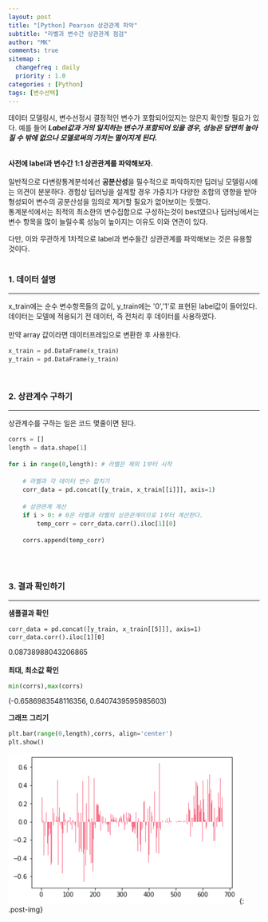 ```yaml
---
layout: post
title: "[Python] Pearson 상관관계 파악"
subtitle: "라벨과 변수간 상관관계 점검"
author: "MK"
comments: true
sitemap :
  changefreq : daily
  priority : 1.0
categories : [Python]
tags: [변수선택]
---
```


데이터 모델링시, 변수선정시 결정적인 변수가 포함되어있지는 않은지 확인할 필요가 있다. 예를 들어 **_Label값과 거의 일치하는 변수가 포함되어 있을 경우, 성능은 당연히 높아질 수 밖에 없으나 모델로써의 가치는 떨어지게 된다._**
<br><br>

**사전에 label과 변수간 1:1 상관관계를 파악해보자.**<br>
<br>
일반적으로 다변량통계분석에선 **공분산성**을 필수적으로 파악하지만 딥러닝 모델링시에는 의견이 분분하다. 경험상 딥러닝을 설계할 경우 가중치가 다양한 조합의 영향을 받아 형성되어 변수의 공분산성을 임의로 제거할 필요가 없어보이는 듯했다. <br>
통계분석에서는 최적의 최소한의 변수집합으로 구성하는것이 best였으나 딥러닝에서는 변수 항목을 많이 늘릴수록 성능이 높아지는 이유도 이와 연관이 있다.<br>

다만, 이와 무관하게 1차적으로 label과 변수들간 상관관계를 파악해보는 것은 유용할 것이다.<br>
<br>

### 1. 데이터 설명
---
x_train에는 순수 변수항목들의 값이, y_train에는 '0','1'로 표현된 label값이 들어있다.
<br>
데이터는 모델에 적용되기 전 데이터, 즉 전처리 후 데이터를 사용하였다.<br>
<br>
만약 array 값이라면 데이터프레임으로 변환한 후 사용한다.

```python
x_train = pd.DataFrame(x_train)
y_train = pd.DataFrame(y_train)
```
<br>

### 2. 상관계수 구하기
---
상관계수를 구하는 일은 코드 몇줄이면 된다.<br>

```python
corrs = []
length = data.shape[1]

for i in range(0,length): # 라벨은 제외 1부터 시작

    # 라벨과 각 데이터 변수 합치기
    corr_data = pd.concat([y_train, x_train[[i]]], axis=1)  

    # 상관관계 계산
    if i > 0: # 0은 라벨과 라벨의 상관관계이므로 1부터 계산한다.
        temp_corr = corr_data.corr().iloc[1][0]

    corrs.append(temp_corr)
```
<br><br>
### 3. 결과 확인하기
---
**샘플결과 확인**
```phthon
corr_data = pd.concat([y_train, x_train[[5]]], axis=1)
corr_data.corr().iloc[1][0]
```
0.08738988043206865<br>
<br>
**최대, 최소값 확인**
```python
min(corrs),max(corrs)
```
(-0.6586983548116356, 0.6407439595985603)
<br>

**그래프 그리기**
```python
plt.bar(range(0,length),corrs, align='center')
plt.show()
```

![img_area](/img/posting/2019-01-02-001-graph.PNG){: .post-img}
<br><br>
